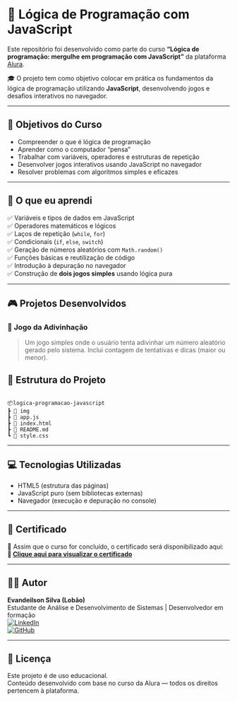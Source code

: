 # 🧠 Lógica de Programação com JavaScript

Este repositório foi desenvolvido como parte do curso **“Lógica de programação: mergulhe em programação com JavaScript”** da plataforma [Alura](https://cursos.alura.com.br/course/logica-programacao-mergulhe-programacao-javascript).

🎓 O projeto tem como objetivo colocar em prática os fundamentos da lógica de programação utilizando **JavaScript**, desenvolvendo jogos e desafios interativos no navegador.

---

## 🎯 Objetivos do Curso

- Compreender o que é lógica de programação
- Aprender como o computador “pensa”
- Trabalhar com variáveis, operadores e estruturas de repetição
- Desenvolver jogos interativos usando JavaScript no navegador
- Resolver problemas com algoritmos simples e eficazes

---

## 🧠 O que eu aprendi

✅ Variáveis e tipos de dados em JavaScript  
✅ Operadores matemáticos e lógicos  
✅ Laços de repetição (`while`, `for`)  
✅ Condicionais (`if`, `else`, `switch`)  
✅ Geração de números aleatórios com `Math.random()`  
✅ Funções básicas e reutilização de código  
✅ Introdução à depuração no navegador  
✅ Construção de **dois jogos simples** usando lógica pura

---

## 🎮 Projetos Desenvolvidos

### 🎯 **Jogo da Adivinhação**

> Um jogo simples onde o usuário tenta adivinhar um número aleatório gerado pelo sistema. Inclui contagem de tentativas e dicas (maior ou menor).

## 📁 Estrutura do Projeto

```

📦logica-programacao-javascript
┣ 📁 img
┣ 📜 app.js
┣ 📜 index.html
┣ 📜 README.md
┗ 📜 style.css

```

---

## 💻 Tecnologias Utilizadas

- HTML5 (estrutura das páginas)
- JavaScript puro (sem bibliotecas externas)
- Navegador (execução e depuração no console)

---

## 📑 Certificado

📄 Assim que o curso for concluído, o certificado será disponibilizado aqui:  
**🔗 [Clique aqui para visualizar o certificado](https://github.com/lobaosilvaaa/logica-js-projeto_inicial/blob/main/Curso%20L%C3%B3gica%20de%20programa%C3%A7%C3%A3o_%20mergulhe%20em%20programa%C3%A7%C3%A3o%20com%20JavaScript%20-%20Alura.pdf)**  

---

## 👨‍🎓 Autor

**Evandeilson Silva (Lobão)**  
Estudante de Análise e Desenvolvimento de Sistemas | Desenvolvedor em formação  
[![LinkedIn](https://img.shields.io/badge/-LinkedIn-0077B5?style=flat-square&logo=linkedin&logoColor=white)](https://www.linkedin.com/in/evandeilson-silva-64b20028a/)  
[![GitHub](https://img.shields.io/badge/-GitHub-181717?style=flat-square&logo=github&logoColor=white)](https://github.com/lobaosilva)

---

## 📜 Licença

Este projeto é de uso educacional.  
Conteúdo desenvolvido com base no curso da Alura — todos os direitos pertencem à plataforma.
